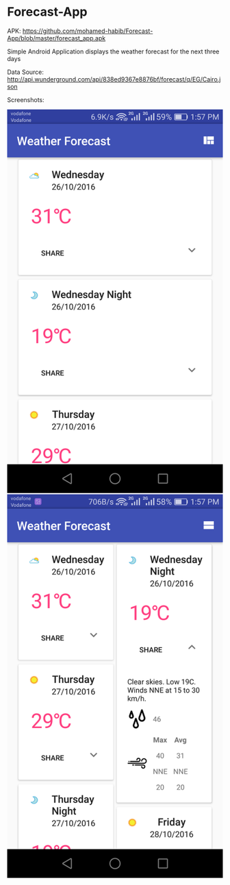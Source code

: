 # Forecast-App
APK: https://github.com/mohamed-habib/Forecast-App/blob/master/forecast_app.apk

Simple Android Application displays the weather forecast for the next three days 

Data Source: http://api.wunderground.com/api/838ed9367e8876bf/forecast/q/EG/Cairo.json

Screenshots:


<img alt="screenshot1" src="https://raw.githubusercontent.com/mohamed-habib/Forecast-App/master/1.png" />

<img alt="screenshot2" src="https://raw.githubusercontent.com/mohamed-habib/Forecast-App/master/2.png" />
